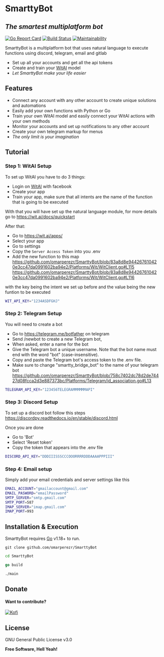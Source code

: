 # SmarttyBot
## _The smartest multiplatform bot_

[![Go Report Card](https://goreportcard.com/badge/github.com/omarperezr/SmarttyBot)](https://goreportcard.com/report/github.com/omarperezr/SmarttyBot) [![Build Status](https://app.travis-ci.com/omarperezr/SmarttyBot.svg?branch=main)](https://app.travis-ci.com/omarperezr/SmarttyBot) [![Maintainability](https://api.codeclimate.com/v1/badges/5bdbd92a6997070a88e4/maintainability)](https://codeclimate.com/github/omarperezr/SmarttyBot/maintainability)

SmarttyBot is a multiplatform bot that uses natural language to execute functions using discord, telegram, email and gitlab 

- Set up all your accounts and get all the api tokens
- Create and train your [WitAI] model
- _Let SmarttyBot make your life easier_

## Features
- Connect any account with any other account to create unique solutions and automations
- Easily add your own functions with Python or Go
- Train your own WitAI model and easily connect your WitAI actions with your own methods
- Monitor your accounts and set up notifications to any other account
- Create your own telegram markup for menus
- _The only limit is your imagination_

## Tutorial

### Step 1: WitAI Setup
To set up WitAI you have to do 3 things:
- Login on [WitAI] with facebook
- Create your app
- Train your app, make sure that all intents are the name of the function that is going to be executed

With that you will have set up the natural language module, for more details go to https://wit.ai/docs/quickstart

After that:
- Go to https://wit.ai/apps/
- Select your app
- Go to settings
- Copy the `Server Access Token` into you .env
- Add the new function to this map 
https://github.com/omarperezr/SmarttyBot/blob/83a8d8e944267610420e3cc47da0991602ba94e2/Platforms/Wit/WitClient.go#L115
https://github.com/omarperezr/SmarttyBot/blob/83a8d8e944267610420e3cc47da0991602ba94e2/Platforms/Wit/WitClient.go#L116

with the key being the intent we set up before and the value being the new funtion to be executed
```sh
WIT_API_KEY="1234ASDFGHJ"
```

### Step 2: Telegram Setup
You will need to create a bot
- Go to https://telegram.me/botfather on telegram
- Send /newbot to create a new Telegram bot, 
- When asked, enter a name for the bot
- Give the Telegram bot a unique username. Note that the bot name must end with the word "bot" (case-insensitive).
- Copy and paste the Telegram bot's access token to the .env file.
- Make sure to change "smartty_bridge_bot" to the name of your telegram bot
https://github.com/omarperezr/SmarttyBot/blob/758c7402dc78d2de74427d08fcca2d3e887373bc/Platforms/Telegram/id_association.go#L13

```sh
TELEGRAM_API_KEY="123456TELEGRAMMMMMMAPI"
```
### Step 3: Discord Setup
To set up a discord bot follow this steps https://discordpy.readthedocs.io/en/stable/discord.html

Once you are done
- Go to 'Bot' 
- Select 'Reset token' 
- Copy the token that appears into the .env file
```sh
DISCORD_API_KEY="DDDIIISSSCCCOOORRRRDDDAAAAPPPIII"
```

### Step 4: Email setup
Simply add your email credentials and server settings like this
```sh
EMAIL_ACCOUNT="gmailaccount@gmail.com"
EMAIL_PASWORD="emailPassword"
SMTP_SERVER="smtp.gmail.com"
SMTP_PORT=587
IMAP_SERVER="imap.gmail.com"
IMAP_PORT=993
```

## Installation & Execution
SmarttyBot requires [Go] v1.18+ to run.

```git
git clone github.com/omarperezr/SmarttyBot
```

```sh
cd SmarttyBot
```

```go
go build
```

```sh
./main
```

## Donate
#### Want to contribute?
[![Kofi](https://az743702.vo.msecnd.net/cdn/kofi3.png?v=0)](https://ko-fi.com/omarperezr)

## License

GNU General Public License v3.0

**Free Software, Hell Yeah!**

[//]: # (Links used)

   [Go]: <https://go.dev/>
   [WitAI]: <https://wit.ai/>
